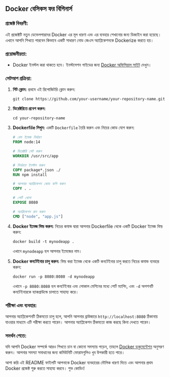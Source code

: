 ## Docker বেসিকস ফর বিগিনার্স

### প্রজেক্ট বিবরণী:
এই প্রজেক্টটি নতুন ডেভেলপারদের Docker এর মূল ধারণা এবং এর ব্যবহার শেখানোর জন্য ডিজাইন করা হয়েছে। এখানে আপনি শিখতে পারবেন কিভাবে একটি সাধারণ নোড জেএস অ্যাপ্লিকেশনকে Dockerize করতে হয়।

### প্রয়োজনীয়তা:
- Docker ইনস্টল করা থাকতে হবে। ইনস্টলেশন গাইডের জন্য [Docker অফিসিয়াল সাইট](https://www.docker.com/get-started) দেখুন।

### সেটআপ প্রক্রিয়া:
1. **গিট ক্লোন:**
   প্রথমে এই রিপোজিটরি ক্লোন করুন:
   ```
   git clone https://github.com/your-username/your-repository-name.git
   ```
2. **ডিরেক্টরিতে প্রবেশ করুন:**
   ```
   cd your-repository-name
   ```
3. **Dockerfile লিখুন:**
   একটি `Dockerfile` তৈরি করুন এবং নিচের কোড যোগ করুন:
   ```Dockerfile
   # বেস ইমেজ নির্ধারণ
   FROM node:14
   
   # ডিরেক্টরি সেট করুন
   WORKDIR /usr/src/app
   
   # নির্ভরতা ইনস্টল করুন
   COPY package*.json ./
   RUN npm install
   
   # আপনার অ্যাপ্লিকেশন কোড কপি করুন
   COPY . .
   
   # পোর্ট খোলা
   EXPOSE 8080
   
   # অ্যাপ্লিকেশন রান করুন
   CMD ["node", "app.js"]
   ```
4. **Docker ইমেজ বিল্ড করুন:**
   নিচের কমান্ড দ্বারা আপনার Dockerfile থেকে একটি Docker ইমেজ বিল্ড করুন:
   ```
   docker build -t mynodeapp .
   ```
   এখানে `mynodeapp` হল আপনার ইমেজের নাম।

5. **Docker কনটেইনার চালু করুন:**
   বিল্ড করা ইমেজ থেকে একটি কনটেইনার চালু করতে নিচের কমান্ড ব্যবহার করুন:
   ```
   docker run -p 8080:8080 -d mynodeapp
   ```
   এখানে `-p 8080:8080` হল কনটেইনার এবং লোকাল মেশিনের মধ্যে পোর্ট ম্যাপিং, এবং `-d` অপশনটি কনটেইনারকে ব্যাকগ্রাউন্ডে চালাতে সাহায্য করে।

### পরীক্ষা এবং ব্যবহার:
আপনার অ্যাপ্লিকেশনটি ঠিকমতো চালু হলে, আপনি আপনার ব্রাউজারে `http://localhost:8080` ঠিকানায় যাওয়ার মাধ্যমে এটি পরীক্ষা করতে পারেন। আপনার অ্যাপ্লিকেশন ঠিকমতো কাজ করছে কিনা দেখতে পারেন।

### সমর্থন পেতে:
যদি আপনি Docker সম্পর্কে আরও শিখতে চান বা কোনো সমস্যায় পড়েন, তাহলে [Docker ডকুমেন্টেশন](https://docs.docker.com/) অনুসরণ করুন। আপনার সমস্যা সমাধানের জন্য কমিউনিটি ফোরামগুলিও খুব উপকারী হতে পারে।

আশা করি এই README ফাইলটি আপনাকে Docker ব্যবহারের মৌলিক ধারণা দিতে এবং আপনার প্রথম Docker প্রজেক্ট শুরু করতে সাহায্য করবে। শুভ কোডিং!
